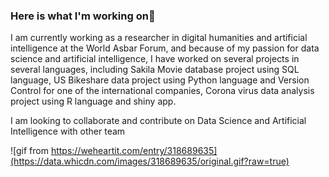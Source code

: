 ### Here is what I'm working on👋


I am currently working as a researcher in digital humanities and artificial intelligence at the World Asbar Forum, 
and because of my passion for data science and artificial intelligence, I have worked on several projects in several languages, 
including Sakila Movie database project using SQL language, US Bikeshare data project using Python language and Version Control for one of the international companies, 
Corona virus data analysis project using R language and shiny app.

I am looking to collaborate and contribute on Data Science and Artificial Intelligence with other team

![gif from https://weheartit.com/entry/318689635](https://data.whicdn.com/images/318689635/original.gif?raw=true)


